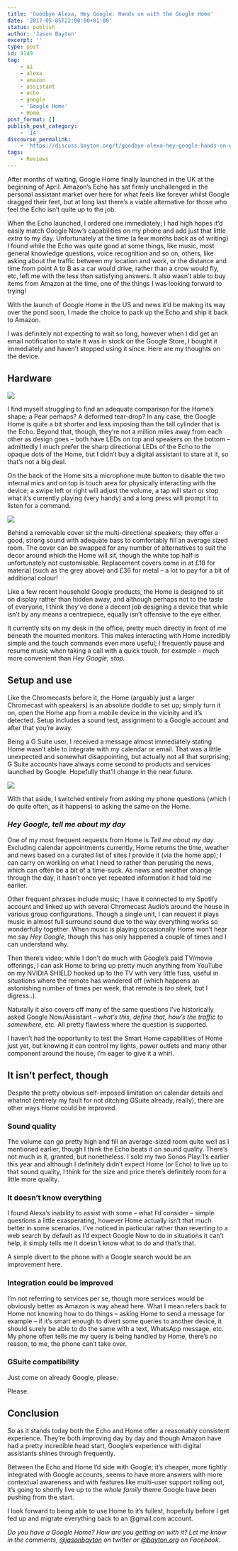```yaml
---
title: 'Goodbye Alexa, Hey Google: Hands on with the Google Home'
date: '2017-05-05T22:00:00+01:00'
status: publish
author: 'Jason Bayton'
excerpt: ''
type: post
id: 4149
tag:
    - ai
    - alexa
    - amazon
    - assistant
    - echo
    - google
    - 'Google Home'
    - Home
post_format: []
publish_post_category:
    - '14'
discourse_permalink:
    - 'https://discuss.bayton.org/t/goodbye-alexa-hey-google-hands-on-with-the-google-home/83'
tags:
    - Reviews
---
```

After months of waiting, Google Home finally launched in the UK at the beginning of April. Amazon’s Echo has sat firmly unchallenged in the personal assistant market over here for what feels like forever whilst Google dragged their feet, but at long last there’s a viable alternative for those who feel the Echo isn’t quite up to the job.

When the Echo launched, I ordered one immediately; I had high hopes it’d easily match Google Now’s capabilities on my phone and add just that little *extra* to my day. Unfortunately at the time (a few months back as of writing) I found while the Echo was quite good at some things, like music, most general knowledge questions, voice recognition and so on, others, like asking about the traffic between my location and work, or the distance and time from point A to B as a car would drive, rather than a crow would fly, etc, left me with the less than satisfying answers. It also wasn’t able to buy items from Amazon at the time, one of the things I was looking forward to trying!

With the launch of Google Home in the US and news it’d be making its way over the pond soon, I made the choice to pack up the Echo and ship it back to Amazon.

I was definitely not expecting to wait so long, however when I did get an email notification to state it was in stock on the Google Store, I bought it immediately and haven’t stopped using it since. Here are my thoughts on the device.

Hardware
--------

[![](https://r2_worker.bayton.workers.dev/uploads/2017/04/IMG_20170407_133054857_HDR-e1493240926392.jpg)](/https://r2_worker.bayton.workers.dev/uploads/2017/04/IMG_20170407_133054857_HDR-e1493240926392.jpg)

I find myself struggling to find an adequate comparison for the Home’s shape; a Pear perhaps? A deformed tear-drop? In any case, the Google Home is quite a bit shorter and less imposing than the tall cylinder that is the Echo. Beyond that, though, they’re not a million miles away from each other as design goes – both have LEDs on top and speakers on the bottom – admittedly I much prefer the sharp directional LEDs of the Echo to the opaque dots of the Home, but I didn’t buy a digital assistant to stare at it, so that’s not a big deal.

On the back of the Home sits a microphone mute button to disable the two internal mics and on top is touch area for physically interacting with the device; a swipe left or right will adjust the volume, a tap will start or stop what it’s currently playing (very handy) and a long press will prompt it to listen for a command.

[![](https://r2_worker.bayton.workers.dev/uploads/2017/04/IMG_20170407_133631332-e1493241433946.jpg)](/https://r2_worker.bayton.workers.dev/uploads/2017/04/IMG_20170407_133631332-e1493241433946.jpg)

Behind a removable cover sit the multi-directional speakers; they offer a good, strong sound with adequate bass to comfortably fill an average sized room. The cover can be swapped for any number of alternatives to suit the decor around which the Home will sit, though the white top half is unfortunately not customisable. Replacement covers come in at £18 for material (such as the grey above) and £36 for metal – a lot to pay for a bit of additional colour!

Like a few recent household Google products, the Home is designed to sit on display rather than hidden away, and although perhaps not to the taste of everyone, I think they’ve done a decent job designing a device that while isn’t by any means a centrepiece, equally isn’t offensive to the eye either.

It currently sits on my desk in the office, pretty much directly in front of me beneath the mounted monitors. This makes interacting with Home incredibly simple and the touch commands even more useful; I frequently pause and resume music when taking a call with a quick touch, for example – much more convenient than *Hey Google, stop.*

Setup and use
-------------

Like the Chromecasts before it, the Home (arguably just a larger Chromecast with speakers) is an absolute doddle to set up; simply turn it on, open the Home app from a mobile device in the vicinity and it’s detected. Setup includes a sound test, assignment to a Google account and after that you’re away.

Being a G Suite user, I received a message almost immediately stating Home wasn’t able to integrate with my calendar or email. That was a little unexpected and somewhat disappointing, but actually not all that surprising; G Suite accounts have always come second to products and services launched by Google. Hopefully that’ll change in the near future.

[![](https://r2_worker.bayton.workers.dev/uploads/2017/05/Screenshot_20170503-212907-e1493843739132.png)](/https://r2_worker.bayton.workers.dev/uploads/2017/05/Screenshot_20170503-212907-e1493843716939.png)

With that aside, I switched entirely from asking my phone questions (which I do quite often, as it happens) to asking the same on the Home.

### *Hey Google, tell me about my day*

One of my most frequent requests from Home is *Tell me about my day*. Excluding calendar appointments currently, Home returns the time, weather and news based on a curated list of sites I provide it (via the home app); I can carry on working on what I need to rather than perusing the news, which can often be a bit of a time-suck. As news and weather change through the day, it hasn’t once yet repeated information it had told me earlier.

Other frequent phrases include music; I have it connected to my Spotify account and linked up with several Chromecast Audio’s around the house in various group configurations. Though a single unit, I can request it plays music in almost full surround sound due to the way everything works so wonderfully together. When music is playing occasionally Home won’t hear me say *Hey Google*, though this has only happened a couple of times and I can understand why.

Then there’s video; while I don’t do much with Google’s paid TV/movie offerings, I can ask Home to bring up pretty much anything from YouTube on my NVIDIA SHIELD hooked up to the TV with very little fuss, useful in situations where the remote has wandered off (which happens an astonishing number of times per week, that remote is *too sleek,* but I digress..).

Naturally it also covers off many of the same questions I’ve historically asked Google Now/Assistant – *what’s this, define that, how’s the traffic to somewhere,* etc. All pretty flawless where the question is supported.

I haven’t had the opportunity to test the Smart Home capabilities of Home just yet, but knowing it can control my lights, power outlets and many other component around the house, I’m eager to give it a whirl.

It isn’t perfect, though
------------------------

Despite the pretty obvious self-imposed limitation on calendar details and whatnot (entirely my fault for not ditching GSuite already, really), there are other ways Home could be improved.

### Sound quality

The volume can go pretty high and fill an average-sized room quite well as I mentioned earlier, though I think the Echo beats it on sound quality. There’s not much in it, granted, but nonetheless. I sold my two Sonos Play:1’s earlier this year and although I definitely didn’t expect Home (or Echo) to live up to that sound quality, I think for the size and price there’s definitely room for a little more quality.

### It doesn’t know everything

I found Alexa’s inability to assist with some – what I’d consider – simple questions a little exasperating, however Home actually isn’t that much better in some scenarios. I’ve noticed in particular rather than reverting to a web search by default as I’d expect Google Now to do in situations it can’t help, it simply tells me it doesn’t know what to do and that’s that.

A simple divert to the phone with a Google search would be an improvement here.

### Integration could be improved

I’m not referring to services per se, though more services would be obviously better as Amazon is way ahead here. What I mean refers back to Home not knowing how to do things – asking Home to send a message for example – if it’s smart enough to divert some queries to another device, it should surely be able to do the same with a text, WhatsApp message, etc. My phone often tells me my query is being handled by Home, there’s no reason, to me, the phone can’t take over.

### GSuite compatibility

Just come on already Google, please.

Please.

Conclusion
----------

So as it stands today both the Echo and Home offer a reasonably consistent experience. They’re both improving day by day and though Amazon have had a pretty incredible head start, Google’s experience with digital assistants shines through frequently.

Between the Echo and Home I’d side with Google; it’s cheaper, more tightly integrated with Google accounts, seems to have more answers with more contextual awareness and with features like multi-user support rolling out, it’s going to shortly live up to the *whole family* theme Google have been pushing from the start.

I look forward to being able to use Home to it’s fullest, hopefully before I get fed up and migrate everything back to an @gmail.com account.

*Do you have a Google Home? How are you getting on with it? Let me know in the comments, [@jasonbayton](https://twitter.com/jasonbayton) on twitter or [@bayton.org](https://facebook.com/bayton.org) on Facebook.*